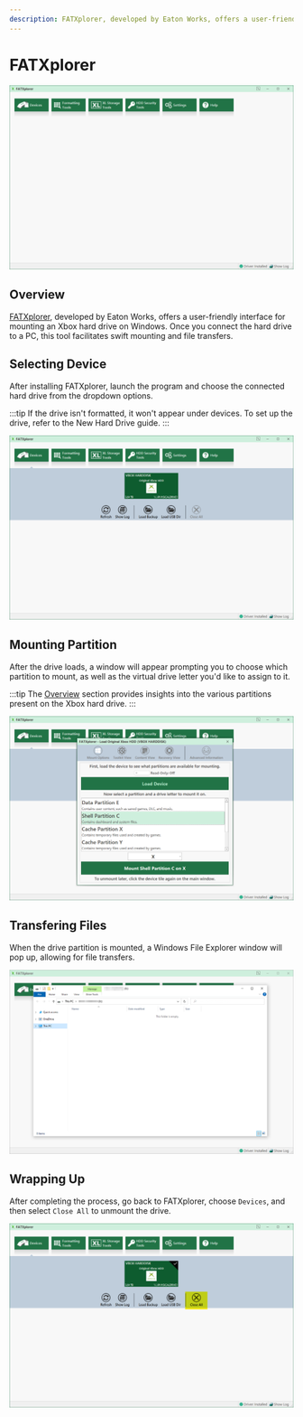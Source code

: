 ```yaml
---
description: FATXplorer, developed by Eaton Works, offers a user-friendly interface for mounting an Xbox hard drive on Windows
---
```

# FATXplorer
![FATXplorer](./images/fatxplorer_00.png)

## Overview
[FATXplorer](https://fatxplorer.eaton-works.com/), developed by Eaton Works, offers a user-friendly interface for mounting an Xbox hard drive on Windows. Once you connect the hard drive to a PC, this tool facilitates swift mounting and file transfers.

## Selecting Device
After installing FATXplorer, launch the program and choose the connected hard drive from the dropdown options.

:::tip
If the drive isn't formatted, it won't appear under devices. To set up the drive, refer to the New Hard Drive guide.
:::

![FATXplorer](./images/fatxplorer_01.png)

## Mounting Partition
After the drive loads, a window will appear prompting you to choose which partition to mount, as well as the virtual drive letter you'd like to assign to it.

:::tip
The [Overview](/project-stellar/user-guide/xfer-files/overview) section provides insights into the various partitions present on the Xbox hard drive.
:::

![FATXplorer](./images/fatxplorer_02.png)

## Transfering Files
When the drive partition is mounted, a Windows File Explorer window will pop up, allowing for file transfers.

![FATXplorer](./images/fatxplorer_03.png)

## Wrapping Up
After completing the process, go back to FATXplorer, choose ``Devices``, and then select ``Close All`` to unmount the drive.

![FATXplorer](./images/fatxplorer_04.png)
